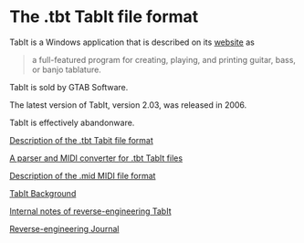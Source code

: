 
# The .tbt TabIt file format

TabIt is a Windows application that is described on its [website](http://www.tabit.net) as

> a full-featured program for creating, playing, and printing guitar, bass, or banjo tablature.

TabIt is sold by GTAB Software.

The latest version of TabIt, version 2.03, was released in 2006.

TabIt is effectively abandonware.


[Description of the .tbt Tabit file format](description/tabit-file-format-description.md)

[A parser and MIDI converter for .tbt TabIt files](https://github.com/bostick/tbt-parser/)


[Description of the .mid MIDI file format](description/midi-file-format-description.md)

[TabIt Background](background.md)

[Internal notes of reverse-engineering TabIt](/internal-notes/internal-notes.md)

[Reverse-engineering Journal](journal.md)



